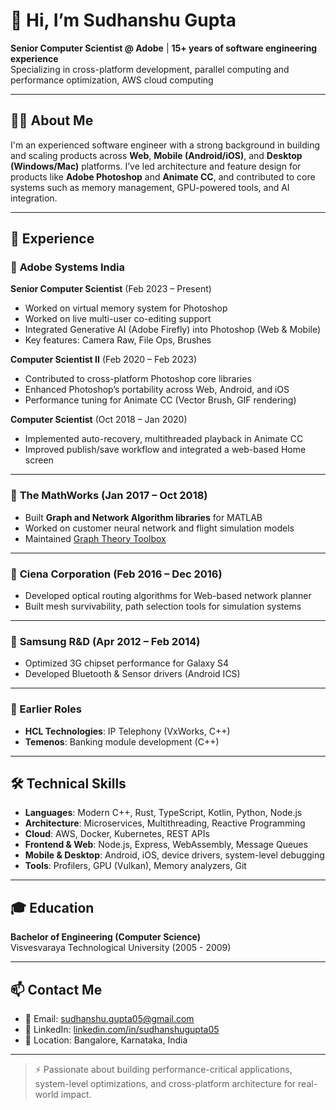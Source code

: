 # 👋 Hi, I’m Sudhanshu Gupta

**Senior Computer Scientist @ Adobe** | **15+ years of software engineering experience**  
Specializing in cross-platform development, parallel computing and performance optimization, AWS cloud computing

---

## 🧑‍💻 About Me

I'm an experienced software engineer with a strong background in building and scaling products across **Web**, **Mobile (Android/iOS)**, and **Desktop (Windows/Mac)** platforms. I’ve led architecture and feature design for products like **Adobe Photoshop** and **Animate CC**, and contributed to core systems such as memory management, GPU-powered tools, and AI integration.

---

## 💼 Experience

### 🔹 **Adobe Systems India**  
**Senior Computer Scientist** (Feb 2023 – Present)  
- Worked on virtual memory system for Photoshop
- Worked on live multi-user co-editing support
- Integrated Generative AI (Adobe Firefly) into Photoshop (Web & Mobile)
- Key features: Camera Raw, File Ops, Brushes

**Computer Scientist II** (Feb 2020 – Feb 2023)  
- Contributed to cross-platform Photoshop core libraries  
- Enhanced Photoshop’s portability across Web, Android, and iOS  
- Performance tuning for Animate CC (Vector Brush, GIF rendering)

**Computer Scientist** (Oct 2018 – Jan 2020)  
- Implemented auto-recovery, multithreaded playback in Animate CC  
- Improved publish/save workflow and integrated a web-based Home screen

---

### 🔹 **The MathWorks** (Jan 2017 – Oct 2018)  
- Built **Graph and Network Algorithm libraries** for MATLAB  
- Worked on customer neural network and flight simulation models  
- Maintained [Graph Theory Toolbox](https://in.mathworks.com/matlabcentral/fileexchange/4266-grtheory-graph-theory-toolbox)

---

### 🔹 **Ciena Corporation** (Feb 2016 – Dec 2016)  
- Developed optical routing algorithms for Web-based network planner  
- Built mesh survivability, path selection tools for simulation systems

---

### 🔹 **Samsung R&D** (Apr 2012 – Feb 2014)  
- Optimized 3G chipset performance for Galaxy S4  
- Developed Bluetooth & Sensor drivers (Android ICS)

---

### 🔹 Earlier Roles  
- **HCL Technologies**: IP Telephony (VxWorks, C++)  
- **Temenos**: Banking module development (C++)

---

## 🛠️ Technical Skills

- **Languages**: Modern C++, Rust, TypeScript, Kotlin, Python, Node.js  
- **Architecture**: Microservices, Multithreading, Reactive Programming  
- **Cloud**: AWS, Docker, Kubernetes, REST APIs  
- **Frontend & Web**: Node.js, Express, WebAssembly, Message Queues  
- **Mobile & Desktop**: Android, iOS, device drivers, system-level debugging  
- **Tools**: Profilers, GPU (Vulkan), Memory analyzers, Git

---

## 🎓 Education

**Bachelor of Engineering (Computer Science)**  
Visvesvaraya Technological University (2005 - 2009)

---

## 📫 Contact Me

- 📧 Email: [sudhanshu.gupta05@gmail.com](mailto:sudhanshu.gupta05@gmail.com)  
- 💼 LinkedIn: [linkedin.com/in/sudhanshugupta05](https://linkedin.com/in/sudhanshugupta05)  
- 📍 Location: Bangalore, Karnataka, India  

---

> ⚡ Passionate about building performance-critical applications, system-level optimizations, and cross-platform architecture for real-world impact.
